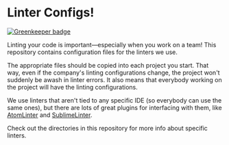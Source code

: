 Linter Configs!
===============

[![Greenkeeper badge](https://badges.greenkeeper.io/hzdg/linter-configs.svg)](https://greenkeeper.io/)

Linting your code is important—especially when you work on a team! This
repository contains configuration files for the linters we use.

The appropriate files should be copied into each project you start. That way,
even if the company's linting configurations change, the project won't
suddenly be awash in linter errors. It also means that everybody working on
the project will have the linting configurations.

We use linters that aren't tied to any specific IDE (so everybody can use the
same ones), but there are lots of great plugins for interfacing with them, like
[AtomLinter] and [SublimeLinter].

Check out the directories in this repository for more info about specific
linters.


[AtomLinter]: https://github.com/AtomLinter/Linter
[SublimeLinter]: https://github.com/SublimeLinter
